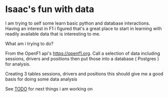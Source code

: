 # Isaac's fun with data
I am trying to self some learn basic python and database interactions.
Having an interest in F1 i figured that's a great place to start in learning with readily available data that is interesting to me.


What am i trying to do? 

From the OpenF1 api's 
https://openf1.org. Call a selection of data including sessions, drivers and positions then put those into a database ( Postgres ) for analysis.

Creating 3 tables sessions, drivers and positions this should give me a good basis for doing some data analysis  

See [TODO](/TODO.md) for next things i am working on 